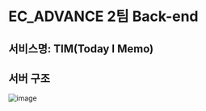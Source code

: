 # EC_ADVANCE 2팀 Back-end

## 서비스명: TIM(Today I Memo)

## 서버 구조

![image](https://user-images.githubusercontent.com/39519869/144049436-5161eec0-70f9-4fe1-b0ff-105b79f258c4.png)
